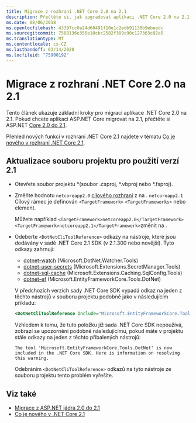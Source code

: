 ```yaml
---
title: Migrace z rozhraní .NET Core 2.0 na 2.1
description: Přečtěte si, jak upgradovat aplikaci .NET Core 2.0 na 2.1.
ms.date: 08/06/2018
ms.openlocfilehash: 43397cc0a24d60491f10e1c2edb91130b9ebeedc
ms.sourcegitcommit: 7588136e355e10cbc2582f389c90c127363c02a5
ms.translationtype: MT
ms.contentlocale: cs-CZ
ms.lasthandoff: 03/14/2020
ms.locfileid: "75900192"
---
```

# <a name="migrate-from-net-core-20-to-21"></a>Migrace z rozhraní .NET Core 2.0 na 2.1

Tento článek ukazuje základní kroky pro migraci aplikace .NET Core 2.0 na 2.1. Pokud chcete aplikaci ASP.NET Core migrovat na 2.1, přečtěte si ASP.NET [Core 2.0 do 2.1](/aspnet/core/migration/20_21).

Přehled nových funkcí v rozhraní .NET Core 2.1 najdete v tématu [Co je nového v rozhraní .NET Core 2.1](../whats-new/dotnet-core-2-1.md).

## <a name="update-the-project-file-to-use-21-versions"></a>Aktualizace souboru projektu pro použití verzí 2.1

- Otevřete soubor projektu \*(soubor .csproj, \*.vbproj nebo \*.fsproj).

- Změňte hodnotu `netcoreapp2.0` [cílového rozhraní](../../standard/frameworks.md) z na . `netcoreapp2.1` Cílový rámec je definován `<TargetFramework>` `<TargetFrameworks>` nebo element.

  Můžete například `<TargetFramework>netcoreapp2.0</TargetFramework>` `<TargetFramework>netcoreapp2.1</TargetFramework>`změnit na .

- Odeberte `<DotNetCliToolReference>` odkazy na nástroje, které jsou dodávány v sadě .NET Core 2.1 SDK (v 2.1.300 nebo novější). Tyto odkazy zahrnují:

  - [dotnet-watch](https://github.com/dotnet/aspnetcore/blob/master/src/Tools/dotnet-watch/README.md) (Microsoft.DotNet.Watcher.Tools)
  - [dotnet-user-secrets](https://github.com/dotnet/aspnetcore/blob/master/src/Tools/dotnet-user-secrets/README.md) (Microsoft.Extensions.SecretManager.Tools)
  - [dotnet-sql-cache](https://github.com/dotnet/aspnetcore/blob/master/src/Tools/dotnet-sql-cache/README.md) (Microsoft.Extensions.Caching.SqlConfig.Tools)
  - [dotnet-ef](/ef/core/miscellaneous/cli/dotnet) (Microsoft.EntityFrameworkCore.Tools.DotNet)
  
  V předchozích verzích sady .NET Core SDK vypadá odkaz na jeden z těchto nástrojů v souboru projektu podobně jako v následujícím příkladu:

  ```xml
  <DotNetCliToolReference Include="Microsoft.EntityFrameworkCore.Tools.DotNet" Version="2.0.0" />
  ```

  Vzhledem k tomu, že tuto položku již sada .NET Core SDK nepoužívá, zobrazí se upozornění podobné následujícímu, pokud máte v projektu stále odkazy na jeden z těchto přibalených nástrojů:
  
  `The tool 'Microsoft.EntityFrameworkCore.Tools.DotNet' is now included in the .NET Core SDK. Here is information on resolving this warning.`
  
  Odebráním `<DotNetCliToolReference>` odkazů na tyto nástroje ze souboru projektu tento problém vyřešíte.

## <a name="see-also"></a>Viz také

- [Migrace z ASP.NET jádra 2.0 do 2.1](/aspnet/core/migration/20_21)
- [Co je nového v .NET Core 2.1](../whats-new/dotnet-core-2-1.md)
